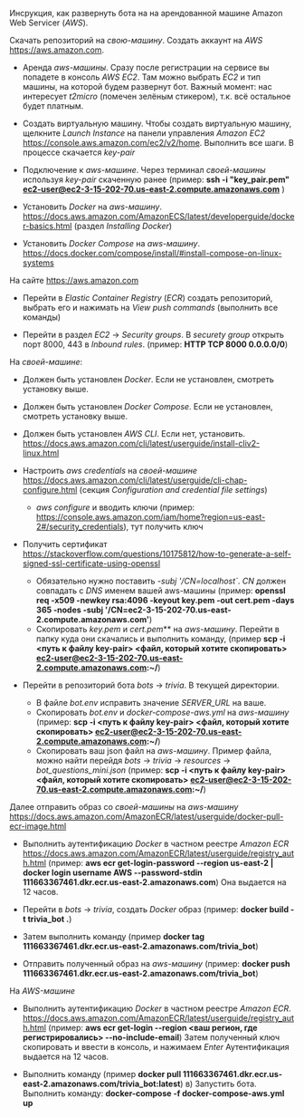 Инсрукция, как развернуть бота на на арендованной машине Amazon Web Servicer (*AWS*).

Скачать репозиторий на *свою-машину*. 
Создать аккаунт на *AWS*  <https://aws.amazon.com>.


- Аренда *aws-машины*.
Сразу после регистрации на сервисе вы попадете в консоль *AWS EC2*. Там можно выбрать *EC2* и тип машины, на которой будем развернут бот. 
Важный момент: нас интересует *t2micro* (помечен зелёным стикером), т.к. всё остальное будет платным. 

- Создать виртуальную машину.
Чтобы создать виртуальную машину, щелкните *Launch Instance* на панели управления *Amazon EC2* <https://console.aws.amazon.com/ec2/v2/home>. Выполнить все шаги. В процессе скачается *key-pair*

- Подключение к *aws-машине*.
 Через терминал *своей-машины* используя *key-pair* скаченную ранее (пример: **ssh -i "key_pair.pem" ec2-user@ec2-3-15-202-70.us-east-2.compute.amazonaws.com** )

- Установить *Docker* на *aws-машину*.
<https://docs.aws.amazon.com/AmazonECS/latest/developerguide/docker-basics.html> (раздел *Installing Docker*)

- Установить *Docker Compose* на *aws-машину*.
<https://docs.docker.com/compose/install/#install-compose-on-linux-systems>


На сайте <https://aws.amazon.com>
- Перейти в *Elastic Container Registry* (*ECR*) создать репозиторий, выбрать его и нажимать на *View push commands* (выполнить все команды)

- Перейти в раздел *EC2* -> *Security groups*. В *securety group* открыть порт 8000, 443 в *Inbound rules*. (пример: **HTTP	TCP	8000	0.0.0.0/0**)


На *своей-машине*:
- Должен быть установлен *Docker*. Если не установлен, смотреть установку выше.

- Должен быть установлен *Docker Compose*. Если не установлен, смотреть установку выше.

- Должен быть установлен *AWS CLI*. Если нет, установить. <https://docs.aws.amazon.com/cli/latest/userguide/install-cliv2-linux.html> 

- Настроить *aws credentials* на *своей-машине*  <https://docs.aws.amazon.com/cli/latest/userguide/cli-chap-configure.html> (секция *Configuration and credential file settings*)
	- *aws configure*  и вводить ключи (пример: <https://console.aws.amazon.com/iam/home?region=us-east-2#/security_credentials>),  тут получить ключ

- Получить сертификат <https://stackoverflow.com/questions/10175812/how-to-generate-a-self-signed-ssl-certificate-using-openssl>
	- Обязательно нужно поставить *-subj '/CN=localhost`*. *CN* должен совпадать с *DNS* именем вашей aws-машины
	(пример:	**openssl req -x509 -newkey rsa:4096 -keyout key.pem -out cert.pem -days 365 -nodes -subj '/CN=ec2-3-15-202-70.us-east-2.compute.amazonaws.com'**)
	- Скопировать *key.pem* и *cert.pem*** на *aws-машину*. Перейти в папку куда они скачались и выполнить командy, (пример	**scp -i <путь к файлу key-pair> <файл, который хотите скопировать> ec2-user@ec2-3-15-202-70.us-east-2.compute.amazonaws.com:~/**)

- Перейти в репозиторий бота *bots* -> *trivia*. В текущей директории.
	- В файле *bot.env* исправить значение *SERVER_URL* на ваше.
	- Скопировать *bot.env* и *docker-compose-aws.yml* на *aws-машину* (пример: **scp -i <путь к файлу key-pair> <файл, который хотите скопировать> ec2-user@ec2-3-15-202-70.us-east-2.compute.amazonaws.com:~/**)
	- Скопировать ваш json файл на *aws-машину*. Пример файла, можно найти перейдя *bots* -> *trivia* -> *resources* -> *bot_questions_mini.json*
	(пример: **scp -i <путь к файлу key-pair> <файл, который хотите скопировать> ec2-user@ec2-3-15-202-70.us-east-2.compute.amazonaws.com:~/**)


Далее отправить образ со *своей-машины* на *aws-машину* <https://docs.aws.amazon.com/AmazonECR/latest/userguide/docker-pull-ecr-image.html>

-  Выполнить аутентификацию *Docker* в частном реестре *Amazon ECR* <https://docs.aws.amazon.com/AmazonECR/latest/userguide/registry_auth.html> 
	(пример: **aws ecr get-login-password --region us-east-2 | docker login username AWS --password-stdin 111663367461.dkr.ecr.us-east-2.amazonaws.com**)
	Она выдается на 12 часов.

- Перейти в *bots* -> *trivia*, создать *Docker* образ (пример: 
	**docker build -t trivia_bot .**)

- Затем выполнить команду (пример **docker tag <image id> 111663367461.dkr.ecr.us-east-2.amazonaws.com/trivia_bot**)

- Отправить полученный образ на *aws-машину* (пример: **docker push 111663367461.dkr.ecr.us-east-2.amazonaws.com/trivia_bot**)


На *AWS-машине*

- Выполнить аутентификацию *Docker* в частном реестре *Amazon ECR*. 
<https://docs.aws.amazon.com/AmazonECR/latest/userguide/registry_auth.html> (пример: **aws ecr get-login --region <ваш регион, где регистрировались> --no-include-email**)
Затем полученный ключ скопировать и ввести в консоль, и нажимаем *Enter*
Аутентификация выдается на 12 часов.

- Выполнить команду (пример **docker pull 111663367461.dkr.ecr.us-east-2.amazonaws.com/trivia_bot:latest**)
	в) Запустить бота. Выполнить команду: **docker-compose -f docker-compose-aws.yml up**